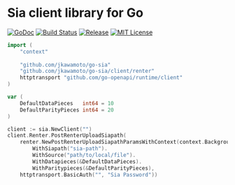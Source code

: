 # Sia client library for Go
[![GoDoc](https://godoc.org/github.com/jkawamoto/go-sia?status.svg)](http://godoc.org/github.com/jkawamoto/go-sia)
[![Build Status](https://travis-ci.org/jkawamoto/go-sia.svg?branch=master)](https://travis-ci.org/jkawamoto/go-sia)
[![Release](https://img.shields.io/badge/release-0.5.7-brightgreen.svg)](https://github.com/jkawamoto/go-sia/releases/tag/v0.5.7)
[![MIT License](https://img.shields.io/badge/license-MIT-blue.svg?style=flat)](LICENSE)


```go
import (
    "context"
    
    "github.com/jkawamoto/go-sia"
    "github.com/jkawamoto/go-sia/client/renter"
    httptransport "github.com/go-openapi/runtime/client"
)

var (
    DefaultDataPieces   int64 = 10
    DefaultParityPieces int64 = 20
)

client := sia.NewClient("")
client.Renter.PostRenterUploadSiapath(
    renter.NewPostRenterUploadSiapathParamsWithContext(context.Background()).
        WithSiapath("sia-path").
        WithSource("path/to/local/file").
        WithDatapieces(&DefaultDataPieces).
        WithParitypieces(&DefaultParityPieces),
    httptransport.BasicAuth("", "Sia Password"))
```
